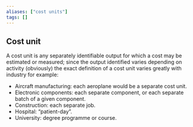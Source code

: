 ```yaml
---
aliases: ["cost units"]
tags: []
---
```


## Cost unit
A cost unit is any separately identifiable output for which a cost may be estimated or measured; since the output identified varies depending on activity (obviously) the exact definition of a cost unit varies greatly with industry for example:
- Aircraft manufacturing: each aeroplane would be a separate cost unit.
- Electronic components: each separate component, or each separate batch of a given component.
- Construction: each separate job.
- Hospital: “patient-day”.
- University: degree programme or course.

